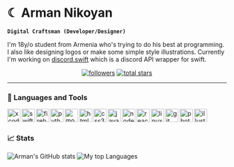# ☾ Arman Nikoyan

**`Digital Craftsman (Developer/Designer)`**

I'm 18y/o student from Armenia who's trying to do his best at programming. I also like designing logos or make some simple style illustrations. Currently I'm working on [discord.swift](https://github.com/namrabtw/discord.swift) which is a discord API wrapper for swift.

<p align="center">
  <a href="https://github.com/namrabtw?tab=followers">
    <img alt="followers" title="Follow me on Github" src="https://custom-icon-badges.demolab.com/github/followers/namrabtw?color=236ad3&labelColor=1155ba&style=for-the-badge&logo=person-add&label=Followers&logoColor=white"/></a>
  <a href="https://github.com/namrabtw?tab=repositories&sort=stargazers">
    <img alt="total stars" title="Total stars on GitHub" src="https://custom-icon-badges.demolab.com/github/stars/namrabtw?color=55960c&style=for-the-badge&labelColor=488207&logo=star"/></a>
</p>

---

### 🧰 Languages and Tools
  <img align="left" alt="xcode" width="30px" src="https://cdn.jsdelivr.net/gh/devicons/devicon/icons/xcode/xcode-original.svg" />
  <img align="left" alt="swift" width="30px" src="https://cdn.jsdelivr.net/gh/devicons/devicon/icons/swift/swift-original.svg" />
  <img align="left" alt="firebase" width="30px" src="https://cdn.jsdelivr.net/gh/devicons/devicon/icons/firebase/firebase-plain.svg" />

  <img align="left" alt="python" width="30px" src="https://cdn.jsdelivr.net/gh/devicons/devicon/icons/python/python-original.svg" />
  <img align="left" alt="mongodb" width="30px" src="https://cdn.jsdelivr.net/gh/devicons/devicon/icons/mongodb/mongodb-original.svg" />
<p>
  <img align="left" alt="html5" width="30px" src="https://cdn.jsdelivr.net/gh/devicons/devicon/icons/html5/html5-original.svg" />
  <img align="left" alt="css3" width="30px" src="https://cdn.jsdelivr.net/gh/devicons/devicon/icons/css3/css3-original.svg" />
  <img align="left" alt="javascript" width="30px" src="https://cdn.jsdelivr.net/gh/devicons/devicon/icons/javascript/javascript-original.svg" />
  <img align="left" alt="nodejs" width="30px" src="https://cdn.jsdelivr.net/gh/devicons/devicon/icons/nodejs/nodejs-original.svg" />
  <img align="left" alt="react" width="30px" src="https://cdn.jsdelivr.net/gh/devicons/devicon/icons/react/react-original.svg" />

  <img align="left" alt="linux" width="30px" src="https://cdn.jsdelivr.net/gh/devicons/devicon/icons/linux/linux-original.svg" />
  <img align="left" alt="git" width="30px" src="https://cdn.jsdelivr.net/gh/devicons/devicon/icons/git/git-original.svg" />

  <img align="left" alt="photoshop" width="30px" src="https://cdn.jsdelivr.net/gh/devicons/devicon/icons/photoshop/photoshop-plain.svg" />
  <img align="left" alt="illustrator" width="30px" src="https://cdn.jsdelivr.net/gh/devicons/devicon/icons/illustrator/illustrator-plain.svg" />
</p>
  
<br>

#

### 📈 Stats
![Arman's GitHub stats](https://github-readme-stats.vercel.app/api?username=namrabtw&show_icons=true&theme=bear)
![My top Languages](https://github-readme-stats.vercel.app/api/top-langs/?username=namrabtw&layout=compact&theme=bear)
